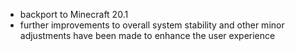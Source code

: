 - backport to Minecraft 20.1
- further improvements to overall system stability and other minor adjustments have been made to enhance the user experience
